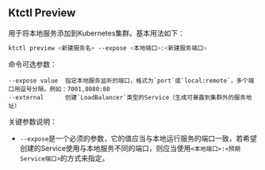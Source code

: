 Ktctl Preview
---

用于将本地服务添加到Kubernetes集群。基本用法如下：

```bash
ktctl preview <新建服务名> --expose <本地端口>:<新建服务端口>
```

命令可选参数：

```
--expose value  指定本地服务监听的端口，格式为`port`或`local:remote`，多个端口用逗号分隔，例如：7001,8080:80
--external      创建`LoadBalancer`类型的Service（生成可暴露到集群外的服务地址）
```

关键参数说明：

- `--expose`是一个必须的参数，它的值应当与本地运行服务的端口一致，若希望创建的Service使用与本地服务不同的端口，则应当使用`<本地端口>:<预期Service端口>`的方式来指定。
